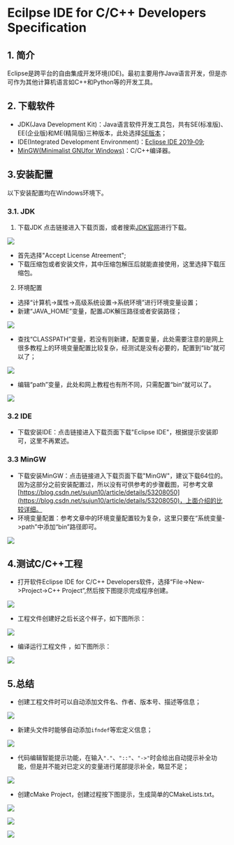 # Ecilpse IDE for C/C++ Developers Specification
## 1. 简介
Eclipse是跨平台的自由集成开发环境(IDE)。最初主要用作Java语言开发，但是亦可作为其他计算机语言如C++和Python等的开发工具。
## 2. 下载软件
- JDK(Java Development Kit)：Java语言软件开发工具包，共有SE(标准版)、EE(企业版)和ME(精简版)三种版本，此处选择[SE版本](https://www.oracle.com/technetwork/java/javase/downloads/jdk13-downloads-5672538.html)；
- IDE(Integrated Development Environment)：[Eclipse IDE 2019‑09](https://www.eclipse.org/downloads/packages/release/2019-09/r/eclipse-ide-cc-developers);
- [MinGW(Minimalist GNUfor Windows)](https://sourceforge.net/projects/mingw-w64/?source=recommended)：C/C++编译器。

## 3.安装配置
以下安装配置均在Windows环境下。

### 3.1. JDK

1. 下载JDK
点击链接进入下载页面，或者搜索[JDK官网](https://www.oracle.com/)进行下载。

![](./image1/1.png)

- 首先选择"Accept License Atreement";
- 下载压缩包或者安装文件，其中压缩包解压后就能直接使用，这里选择下载压缩包。

2. 环境配置

- 选择“计算机->属性->高级系统设置->系统环境”进行环境变量设置；
- 新建“JAVA_HOME”变量，配置JDK解压路径或者安装路径；

![](./image1/2.png)

- 查找“CLASSPATH”变量，若没有则新建，配置变量，此处需要注意的是网上很多教程上的环境变量配置比较复杂，经测试是没有必要的，配置到“lib”就可以了；

![](./image1/3.png)

- 编辑“path”变量，此处和网上教程也有所不同，只需配置“bin”就可以了。

![](./image1/4.png)

### 3.2 IDE
- 下载安装IDE：点击链接进入下载页面下载"Eclipse IDE"，根据提示安装即可，这里不再累述。

### 3.3 MinGW
 
- 下载安装MinGW：点击链接进入下载页面下载"MinGW"，建议下载64位的。因为这部分之前安装配置过，所以没有可供参考的步骤截图，可参考文章[https://blog.csdn.net/sujun10/article/details/53208050](https://blog.csdn.net/sujun10/article/details/53208050)，上面介绍的比较详细。
- 环境变量配置：参考文章中的环境变量配置较为复杂，这里只要在“系统变量->path”中添加“bin”路径即可。

![](./image1/5.png)

## 4.测试C/C++工程

- 打开软件Eclipse IDE for C/C++ Developers软件，选择“File->New->Project->C++ Project”,然后按下图提示完成程序创建。

![](./image1/6.png)

- 工程文件创建好之后长这个样子，如下图所示：

![](./image1/7.png)

- 编译运行工程文件 ，如下图所示：

![](./image1/8.png)

## 5.总结

- 创建工程文件时可以自动添加文件名、作者、版本号、描述等信息；

![](./image1/9.png)

- 新建头文件时能够自动添加`ifndef`等宏定义信息；

![](./image1/10.png)

- 代码编辑智能提示功能，在输入`"."`、`"::"`、`"->"`时会给出自动提示补全功能，但是并不能对已定义的变量进行尾部提示补全，略显不足；

![](./image1/11.png)

- 创建cMake Project，创建过程按下图提示，生成简单的CMakeLists.txt。

![](./image1/12.png)

![](./image1/13.png)

![](./image1/14.png)